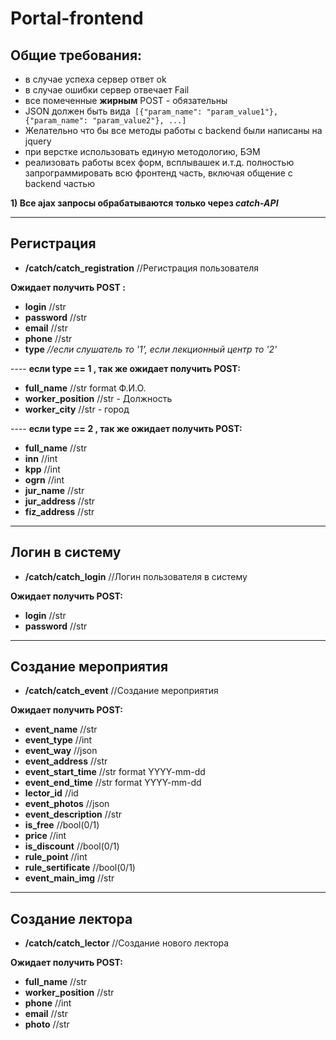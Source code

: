 # Portal-frontend

## Общие требования:


- в случае успеха сервер ответ ok
- в случае ошибки сервер отвечает Fail
- все помеченные **жирным** POST - обязательны
- JSON должен быть вида` [{"param_name": "param_value1"}, {"param_name": "param_value2"}, ...]`
- Желательно что бы все методы работы с backend были написаны на jquery
- при верстке использовать единую методологию, БЭМ
- реализовать работы всех форм, всплывашек и.т.д. полностью запрограммировать всю фронтенд часть, включая общение с backend частью

**1) Все ajax запросы обрабатываются только через *catch-API***

------------

## Регистрация


-  **/catch/catch_registration** //Регистрация пользователя

**Ожидает получить POST :**
- **login** //str
- **password** //str
- **email** //str
- **phone** //str
- **type** *//если слушатель то '1', если лекционный центр то '2'*

---- **если type == 1 , так же ожидает получить POST:**
-  **full_name** //str format Ф.И.О.
-  **worker_position** //str - Должность
-  **worker_city** //str - город

---- **если type == 2 , так же ожидает получить POST:**
-  **full_name** //str
-  **inn** //int
-  **kpp** //int
-  **ogrn** //int
-  **jur_name** //str
-  **jur_address** //str
- **fiz_address** //str


------------

## Логин в систему


- **/catch/catch_login** //Логин пользователя в систему

**Ожидает получить POST:**

- **login** //str
- **password** //str


------------

## Создание мероприятия


- **/catch/catch_event** //Создание мероприятия

**Ожидает получить POST:**

- **event_name** //str
- **event_type** //int
- **event_way** //json
- **event_address** //str
- **event_start_time** //str format YYYY-mm-dd
- **event_end_time** //str format YYYY-mm-dd
- **lector_id** //id
- **event_photos** //json
- **event_description** //str
- **is_free** //bool(0/1)
- **price** //int
- **is_discount** //bool(0/1)
- **rule_point** //int
- **rule_sertificate** //bool(0/1)
- **event_main_img** //str


------------

## Создание лектора


- **/catch/catch_lector** //Создание нового лектора

**Ожидает получить POST:**

- **full_name** //str
- **worker_position** //str
- **phone** //int
- **email** //str
- **photo** //str

